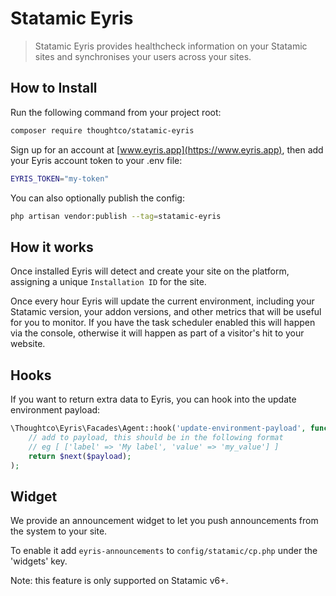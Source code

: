# Statamic Eyris

> Statamic Eyris provides healthcheck information on your Statamic sites and synchronises your users across your sites.


## How to Install

Run the following command from your project root:

``` bash
composer require thoughtco/statamic-eyris
```

Sign up for an account at [www.eyris.app](https://www.eyris.app), then add your Eyris account token to your .env file:

```bash
EYRIS_TOKEN="my-token"
```

You can also optionally publish the config: 

```bash
php artisan vendor:publish --tag=statamic-eyris
```

## How it works
Once installed Eyris will detect and create your site on the platform, assigning a unique `Installation ID` for the site.

Once every hour Eyris will update the current environment, including your Statamic version, your addon versions, and other metrics that will be useful for you to monitor. If you have the task scheduler enabled this will happen via the console, otherwise it will happen as part of a visitor's hit to your website.


## Hooks
If you want to return extra data to Eyris, you can hook into the update environment payload:

```php
\Thoughtco\Eyris\Facades\Agent::hook('update-environment-payload', function ($payload, $next) {
    // add to payload, this should be in the following format
    // eg [ ['label' => 'My label', 'value' => 'my_value'] ]
    return $next($payload);
);
```

## Widget
We provide an announcement widget to let you push announcements from the system to your site.

To enable it add `eyris-announcements` to `config/statamic/cp.php` under the 'widgets' key.

Note: this feature is only supported on Statamic v6+.
